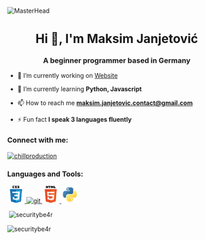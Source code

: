 ![MasterHead](https://lepei.github.io/assets/img/genshin-impact/crimson-agate-banner.jpg)
<h1 align="center">Hi 👋, I'm Maksim Janjetović</h1>
<h3 align="center">A beginner programmer based in Germany</h3>

- 🔭 I’m currently working on [Website](https://github.com/SecurityBe4r/StarTrek-Weather)

- 🌱 I’m currently learning **Python, Javascript**

- 📫 How to reach me **maksim.janjetovic.contact@gmail.com**

- ⚡ Fun fact **I speak 3 languages fluently**

<h3 align="left">Connect with me:</h3>
<p align="left">
<a href="https://www.youtube.com/c/chillproduction" target="blank"><img align="center" src="https://raw.githubusercontent.com/rahuldkjain/github-profile-readme-generator/master/src/images/icons/Social/youtube.svg" alt="chillproduction" height="30" width="40" /></a>
</p>

<h3 align="left">Languages and Tools:</h3>
<p align="left"> <a href="https://www.w3schools.com/css/" target="_blank" rel="noreferrer"> <img src="https://raw.githubusercontent.com/devicons/devicon/master/icons/css3/css3-original-wordmark.svg" alt="css3" width="40" height="40"/> </a> <a href="https://git-scm.com/" target="_blank" rel="noreferrer"> <img src="https://www.vectorlogo.zone/logos/git-scm/git-scm-icon.svg" alt="git" width="40" height="40"/> </a> <a href="https://www.w3.org/html/" target="_blank" rel="noreferrer"> <img src="https://raw.githubusercontent.com/devicons/devicon/master/icons/html5/html5-original-wordmark.svg" alt="html5" width="40" height="40"/> </a> <a href="https://www.python.org" target="_blank" rel="noreferrer"> <img src="https://raw.githubusercontent.com/devicons/devicon/master/icons/python/python-original.svg" alt="python" width="40" height="40"/> </a> </p>

<p>&nbsp;<img align="center" src="https://github-readme-stats.vercel.app/api?username=securitybe4r&show_icons=true&locale=en" alt="securitybe4r" /></p>

<p><img align="center" src="https://github-readme-streak-stats.herokuapp.com/?user=securitybe4r&" alt="securitybe4r" /></p>

